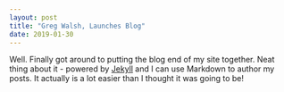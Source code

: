```yaml
---
layout: post
title: "Greg Walsh, Launches Blog"
date: 2019-01-30
---
```


Well. Finally got around to putting the blog end of my site together. Neat thing about it - powered by [Jekyll](http://jekyllrb.com) and I can use Markdown to author my posts. It actually is a lot easier than I thought it was going to be!